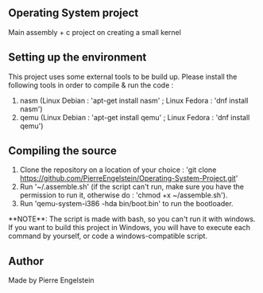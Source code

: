 ## Operating System project ##

Main assembly + c project on creating a small kernel

## Setting up the environment
This project uses some external tools to be build up. Please install the following tools in order to compile & run the code :
1. nasm (Linux Debian : 'apt-get install nasm' ; Linux Fedora : 'dnf install nasm')
2. qemu (Linux Debian : 'apt-get install qemu' ; Linux Fedora : 'dnf install qemu')

## Compiling the source
1. Clone the repository on a location of your choice : 'git clone https://github.com/PierreEngelstein/Operating-System-Project.git'
2. Run '~/.assemble.sh' (if the script can't run, make sure you have the permission to run it, otherwise do : 'chmod +x ~/assemble.sh').
3. Run 'qemu-system-i386 -hda bin/boot.bin' to run the bootloader.
<p>
**NOTE**: The script is made with bash, so you can't run it with windows. If you want to build this project in Windows, you will have to execute each command by yourself, or code a windows-compatible script.
</p>

## Author
Made by Pierre Engelstein
